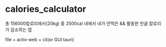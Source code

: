# calories_calculator

총 156000칼로리에서(20kg) 중 2500cal 내에서 내가 안먹은 && 활동한 만큼 칼로리가 감소하는 앱

file +  actix-web + cli(or GUI tauri)
